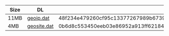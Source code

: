 |    Size   |     DL  | sha512sum |
|  ---  |  ---  |  ---  |
| 11MB | [geoip.dat](https://cdn.jsdelivr.net/gh/googleians/Rules@main/geoip.dat) | 48f234e479260cf95c13377267989b67390d19dc5b5cefd8432e8998e51b7bdec351018e9ef71249e52846a12ce458f64c3cb068cfe1164d48c3748e4c5dc3c2 |
| 4MB | [geosite.dat](https://cdn.jsdelivr.net/gh/googleians/Rules@main/geosite.dat) | 0b6d8c553450eeb03e86952a913ff6218412fb2e41f0a9aa0b4fbd84f2822293adce0eff45ca2d32c02bb2dc5f679e8f83ecf76032b4e64c653ccc9bcdd90707 |
